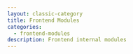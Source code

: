 ```yaml
---
layout: classic-category
title: Frontend Modules
categories:
  - frontend-modules
description: Frontend internal modules
---
```

